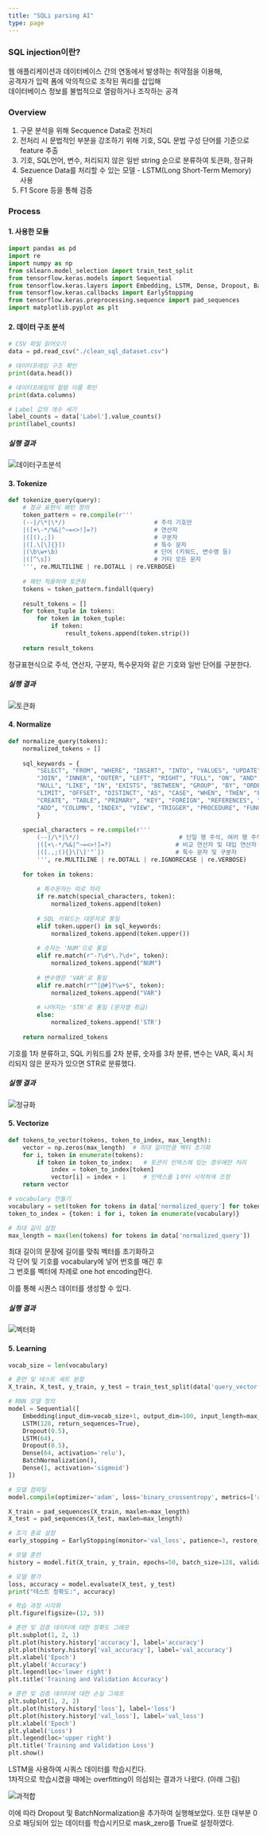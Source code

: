 ```yaml
---
title: "SQLi parsing AI"
type: page
---
```


### SQL injection이란?

웹 애플리케이션과 데이터베이스 간의 연동에서 발생하는 취약점을 이용해,  
공격자가 입력 폼에 악의적으로 조작된 쿼리를 삽입해  
데이터베이스 정보를 불법적으로 열람하거나 조작하는 공격  

### Overview

1. 구문 분석을 위해 Secquence Data로 전처리
2. 전처리 시 문법적인 부분을 강조하기 위해 기호, SQL 문법 구성 단어를 기준으로 feature 추출
3. 기호, SQL언어, 변수, 처리되지 않은 일반 string 순으로 분류하여 토큰화, 정규화
4. Sezuence Data를 처리할 수 있는 모델 - LSTM(Long Short-Term Memory) 사용
5. F1 Score 등을 통해 검증

### Process

#### 1. 사용한 모듈


```python
import pandas as pd
import re
import numpy as np
from sklearn.model_selection import train_test_split
from tensorflow.keras.models import Sequential
from tensorflow.keras.layers import Embedding, LSTM, Dense, Dropout, BatchNormalization
from tensorflow.keras.callbacks import EarlyStopping
from tensorflow.keras.preprocessing.sequence import pad_sequences
import matplotlib.pyplot as plt
```


#### 2. 데이터 구조 분석

```python
# CSV 파일 읽어오기
data = pd.read_csv("./clean_sql_dataset.csv")

# 데이터프레임 구조 확인
print(data.head())

# 데이터프레임의 컬럼 이름 확인
print(data.columns)

# Label 값의 개수 세기
label_counts = data['Label'].value_counts()
print(label_counts)
```

##### 실행 결과

![데이터구조분석](/image/sqli-parsing-ai/capture01.png)


#### 3. Tokenize

```python
def tokenize_query(query):
    # 정규 표현식 패턴 정의
    token_pattern = re.compile(r'''
    (--|/\*|\*/)                         # 주석 기호만
    |([+\-*/%&|^~=<>!]=?)                # 연산자
    |([(),;])                            # 구분자
    |([.\[\]{}])                         # 특수 문자
    |(\b\w+\b)                           # 단어 (키워드, 변수명 등)
    |([^\s])                             # 기타 모든 문자
    ''', re.MULTILINE | re.DOTALL | re.VERBOSE)
    
    # 패턴 적용하여 토큰화
    tokens = token_pattern.findall(query)
    
    result_tokens = []
    for token_tuple in tokens:
        for token in token_tuple:
            if token:
                result_tokens.append(token.strip())
    
    return result_tokens
```

정규표현식으로 주석, 연산자, 구분자, 특수문자와 같은 기호와 일반 단어를 구분한다.

##### 실행 결과

![토큰화](/image/sqli-parsing-ai/capture02.png)

#### 4. Normalize

```python
def normalize_query(tokens):
    normalized_tokens = []
    
    sql_keywords = {
        "SELECT", "FROM", "WHERE", "INSERT", "INTO", "VALUES", "UPDATE", "SET", "DELETE",
        "JOIN", "INNER", "OUTER", "LEFT", "RIGHT", "FULL", "ON", "AND", "OR", "NOT",
        "NULL", "LIKE", "IN", "EXISTS", "BETWEEN", "GROUP", "BY", "ORDER", "HAVING",
        "LIMIT", "OFFSET", "DISTINCT", "AS", "CASE", "WHEN", "THEN", "ELSE", "END",
        "CREATE", "TABLE", "PRIMARY", "KEY", "FOREIGN", "REFERENCES", "DROP", "ALTER",
        "ADD", "COLUMN", "INDEX", "VIEW", "TRIGGER", "PROCEDURE", "FUNCTION", "DATABASE"
        }
    
    special_characters = re.compile(r'''
        (--|/\*|\*/)                            # 단일 행 주석, 여러 행 주석 닫기
        |([+\-*/%&|^~=<>!]=?)                  # 비교 연산자 및 대입 연산자
        |([.,;(){}\[\]'"`])                    # 특수 문자 및 구분자
        ''', re.MULTILINE | re.DOTALL | re.IGNORECASE | re.VERBOSE)
    
    for token in tokens:
        
        # 특수문자는 따로 처리
        if re.match(special_characters, token):
            normalized_tokens.append(token)
        
        # SQL 키워드는 대문자로 통일
        elif token.upper() in sql_keywords:
            normalized_tokens.append(token.upper())
        
        # 숫자는 'NUM'으로 통일
        elif re.match(r"-?\d*\.?\d+", token):
            normalized_tokens.append("NUM")
            
        # 변수명은 'VAR'로 통일
        elif re.match(r"^[@#]?\w+$", token):
            normalized_tokens.append("VAR")
        
        # 나머지는 'STR'로 통일 (문자열 취급)
        else:
            normalized_tokens.append('STR')
    
    return normalized_tokens
```

기호를 1차 분류하고, SQL 키워드를 2차 분류, 숫자를 3차 분류, 변수는 VAR, 혹시 처리되지 않은 문자가 있으면 STR로 분류했다.


##### 실행 결과

![정규화](/image/sqli-parsing-ai/capture03.png)


#### 5. Vectorize

```python
def tokens_to_vector(tokens, token_to_index, max_length):
    vector = np.zeros(max_length)  # 최대 길이만큼 벡터 초기화
    for i, token in enumerate(tokens):
        if token in token_to_index:   # 토큰이 인덱스에 있는 경우에만 처리
            index = token_to_index[token]
            vector[i] = index + 1     # 인덱스를 1부터 시작하게 조정
    return vector

# vocabulary 만들기
vocabulary = set(token for tokens in data['normalized_query'] for token in tokens)
token_to_index = {token: i for i, token in enumerate(vocabulary)}

# 최대 길이 설정
max_length = max(len(tokens) for tokens in data['normalized_query'])
```

최대 길이의 문장에 길이를 맞춰 벡터를 초기화하고  
각 단어 및 기호를 vocabulary에 넣어 번호를 매긴 후  
그 번호를 벡터에 차례로 one hot encoding한다.

이를 통해 시퀀스 데이터를 생성할 수 있다.


##### 실행 결과

![벡터화](/image/sqli-parsing-ai/capture04.png)


#### 5. Learning

```python
vocab_size = len(vocabulary)

# 훈련 및 테스트 세트 분할
X_train, X_test, y_train, y_test = train_test_split(data['query_vector'], data['Label'], test_size=0.2, random_state=42)

# RNN 모델 정의
model = Sequential([
    Embedding(input_dim=vocab_size+1, output_dim=100, input_length=max_length, mask_zero=True),
    LSTM(128, return_sequences=True),
    Dropout(0.5),
    LSTM(64),
    Dropout(0.5),
    Dense(64, activation='relu'),
    BatchNormalization(),
    Dense(1, activation='sigmoid')
])

# 모델 컴파일
model.compile(optimizer='adam', loss='binary_crossentropy', metrics=['accuracy'])

X_train = pad_sequences(X_train, maxlen=max_length)
X_test = pad_sequences(X_test, maxlen=max_length)

# 조기 종료 설정
early_stopping = EarlyStopping(monitor='val_loss', patience=3, restore_best_weights=True)

# 모델 훈련
history = model.fit(X_train, y_train, epochs=50, batch_size=128, validation_split=0.1, callbacks=[early_stopping])

# 모델 평가
loss, accuracy = model.evaluate(X_test, y_test)
print("테스트 정확도:", accuracy)

# 학습 과정 시각화
plt.figure(figsize=(12, 5))

# 훈련 및 검증 데이터에 대한 정확도 그래프
plt.subplot(1, 2, 1)
plt.plot(history.history['accuracy'], label='accuracy')
plt.plot(history.history['val_accuracy'], label='val_accuracy')
plt.xlabel('Epoch')
plt.ylabel('Accuracy')
plt.legend(loc='lower right')
plt.title('Training and Validation Accuracy')

# 훈련 및 검증 데이터에 대한 손실 그래프
plt.subplot(1, 2, 2)
plt.plot(history.history['loss'], label='loss')
plt.plot(history.history['val_loss'], label='val_loss')
plt.xlabel('Epoch')
plt.ylabel('Loss')
plt.legend(loc='upper right')
plt.title('Training and Validation Loss')
plt.show()
```

LSTM을 사용하여 시쿼스 데이터를 학습시킨다.  
1차적으로 학습시켰을 때에는 overfitting이 의심되는 결과가 나왔다. (아래 그림)

![과적합](/image/sqli-parsing-ai/capture05.png)

이에 따라 Dropout 및 BatchNormalization을 추가하여 실행해보았다.
또한 대부분 0으로 패딩되어 있는 데이터를 학습시키므로 mask_zero를 True로 설정하였다.


